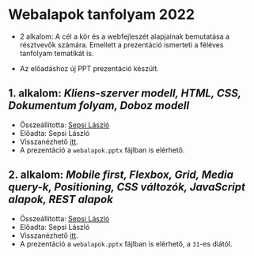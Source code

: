 # Webalapok tanfolyam 2022

* 2 alkalom: A cél a kör és a webfejleszét alapjainak bemutatása a résztvevők számára. Emellett a prezentáció ismerteti a féléves tanfolyam tematikát is. 

* Az előadáshoz új PPT prezentáció készült.
## 1. alkalom: *Kliens-szerver modell, HTML, CSS, Dokumentum folyam, Doboz modell*

* Összeállította: [Sepsi László](https://github.com/SepsiLaszlo)
* Előadta: Sepsi László
* Visszanézhető [itt](https://www.youtube.com/watch?v=HCluSyKL7vY&t=31s).
* A prezentáció a `webalapok.pptx` fájlban is elérhető.

## 2. alkalom: *Mobile first, Flexbox, Grid, Media query-k, Positioning, CSS változók, JavaScript alapok, REST alapok*
* Összeállította: [Sepsi László](https://github.com/SepsiLaszlo)
* Előadta: Sepsi László
* Visszanézhető [itt](https://www.youtube.com/watch?v=bEMveq-jTYw).
* A prezentáció a `webalapok.pptx` fájlban is elérhető, a `31`-es diától.

